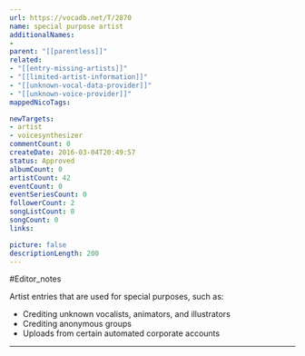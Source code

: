 ```yaml
---
url: https://vocadb.net/T/2870
name: special purpose artist
additionalNames: 
- 
parent: "[[parentless]]"
related:
- "[[entry-missing-artists]]"
- "[[limited-artist-information]]"
- "[[unknown-vocal-data-provider]]"
- "[[unknown-voice-provider]]"
mappedNicoTags:

newTargets:
- artist
- voicesynthesizer
commentCount: 0
createDate: 2016-03-04T20:49:57
status: Approved
albumCount: 0
artistCount: 42
eventCount: 0
eventSeriesCount: 0
followerCount: 2
songListCount: 0
songCount: 0
links: 

picture: false
descriptionLength: 200
---
```


#Editor_notes

Artist entries that are used for special purposes, such as:
- Crediting unknown vocalists, animators, and illustrators
- Crediting anonymous groups 
- Uploads from certain automated corporate accounts

---

